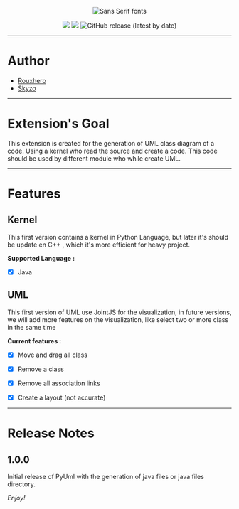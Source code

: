 <p align="center">
    <img src="https://see.fontimg.com/api/renderfont4/1G5ve/eyJyIjoiZnMiLCJoIjo3MSwidyI6MTAwMCwiZnMiOjcxLCJmZ2MiOiIjNDM1MzVBIiwiYmdjIjoiI0ZGRkZGRiIsInQiOjF9/UHlVTUw/chevadisplay-regular.png" alt="Sans Serif fonts">
</p>

<p align="center">
 <img src="https://img.shields.io/github/workflow/status/Rouxhero/Py_Uml/CI/main"/>
 <img src="https://img.shields.io/github/languages/code-size/Rouxhero/PyUML"/>
 <img alt="GitHub release (latest by date)" src="https://img.shields.io/github/v/release/Rouxhero/PyUML">
</p>

----
# Author

- [Rouxhero](https://github.com/Rouxhero)
- [Skyzo](https://github.com/Skyzae)

----

# Extension's Goal

This extension is created for the generation of UML class diagram of a code.
Using a kernel who read the source and create a code. This code should be used by different module who while create UML.

-----
# Features

## Kernel

This first version contains a kernel in Python Language, but later it's should be update en C++ , which it's more efficient for heavy project.

**Supported Language :**

- [X] Java

## UML

This first version of UML use JointJS for the visualization, in future versions, we will add more features on the visualization, like select two or more class in the same time

**Current features :**

- [X] Move and drag all class
- [X] Remove a class 
- [X] Remove all association links
- [X] Create a layout (not accurate)


----
# Release Notes


## 1.0.0
Initial release of PyUml with the generation of java files or java files directory.

*Enjoy!*
